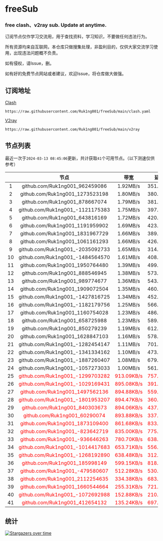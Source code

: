 # freeSub
### free clash、v2ray sub. Update at anytime.

订阅节点仅作学习交流用，用于查找资料，学习知识，不要做任何违法行为。

所有资源均来自互联网，本仓库只做搜集处理，非盈利目的，仅供大家交流学习使用，出现违法问题概不负责。

如有侵权，请Issue，删。

如有好的免费节点网站或者建议，欢迎Issue，将仓库做大做强。

## 订阅地址
[Clash](https://raw.githubusercontent.com/Ruk1ng001/freeSub/main/clash.yaml)
```
https://raw.githubusercontent.com/Ruk1ng001/freeSub/main/clash.yaml
```
[V2ray](https://raw.githubusercontent.com/Ruk1ng001/freeSub/main/v2ray)
```
https://raw.githubusercontent.com/Ruk1ng001/freeSub/main/v2ray
```

## 节点列表

最近一次于`2024-03-13 08:45:06`更新，共计获取`41`个可用节点。（以下测速仅供参考）

|  | 节点 | 带宽 | 延迟 |
|:-:|:--:|:--:|:--:|
 | 1 | github.com/Ruk1ng001_962459086 | 1.92MB/s | 351.00ms |
 | 2 | github.com/Ruk1ng001_1273523198 | 1.80MB/s | 380.00ms |
 | 3 | github.com/Ruk1ng001_878667074 | 1.79MB/s | 381.00ms |
 | 4 | github.com/Ruk1ng001_-1121175383 | 1.75MB/s | 397.00ms |
 | 5 | github.com/Ruk1ng001_643816169 | 1.72MB/s | 420.00ms |
 | 6 | github.com/Ruk1ng001_1191959902 | 1.69MB/s | 423.00ms |
 | 7 | github.com/Ruk1ng001_1831967729 | 1.66MB/s | 389.00ms |
 | 8 | github.com/Ruk1ng001_1061161293 | 1.66MB/s | 426.00ms |
 | 9 | github.com/Ruk1ng001_-2035092733 | 1.65MB/s | 314.00ms |
 | 10 | github.com/Ruk1ng001_-1484564570 | 1.61MB/s | 408.00ms |
 | 11 | github.com/Ruk1ng001_1950764480 | 1.39MB/s | 499.00ms |
 | 12 | github.com/Ruk1ng001_888546945 | 1.38MB/s | 573.00ms |
 | 13 | github.com/Ruk1ng001_989774677 | 1.36MB/s | 543.00ms |
 | 14 | github.com/Ruk1ng001_1909072504 | 1.35MB/s | 460.00ms |
 | 15 | github.com/Ruk1ng001_-1427816725 | 1.34MB/s | 452.00ms |
 | 16 | github.com/Ruk1ng001_-1182179756 | 1.25MB/s | 566.00ms |
 | 17 | github.com/Ruk1ng001_1160754028 | 1.23MB/s | 486.00ms |
 | 18 | github.com/Ruk1ng001_658725988 | 1.23MB/s | 589.00ms |
 | 19 | github.com/Ruk1ng001_850279239 | 1.19MB/s | 612.00ms |
 | 20 | github.com/Ruk1ng001_1628847103 | 1.16MB/s | 578.00ms |
 | 21 | github.com/Ruk1ng001_-1282454147 | 1.11MB/s | 701.00ms |
 | 22 | github.com/Ruk1ng001_-1341334162 | 1.10MB/s | 473.00ms |
 | 23 | github.com/Ruk1ng001_-1887260407 | 1.08MB/s | 679.00ms |
 | 24 | github.com/Ruk1ng001_-1057273033 | 1.00MB/s | 561.00ms |
 | 25 | <font color=red>github.com/Ruk1ng001_-1299703282</font> | <font color=red>913.09KB/s</font> | <font color=red>757.00ms</font> |
 | 26 | <font color=red>github.com/Ruk1ng001_-1029169431</font> | <font color=red>895.08KB/s</font> | <font color=red>391.00ms</font> |
 | 27 | <font color=red>github.com/Ruk1ng001_1497562136</font> | <font color=red>894.88KB/s</font> | <font color=red>559.00ms</font> |
 | 28 | <font color=red>github.com/Ruk1ng001_-1801953207</font> | <font color=red>894.47KB/s</font> | <font color=red>360.00ms</font> |
 | 29 | <font color=red>github.com/Ruk1ng001_840303673</font> | <font color=red>894.06KB/s</font> | <font color=red>437.00ms</font> |
 | 30 | <font color=red>github.com/Ruk1ng001_60290074</font> | <font color=red>893.88KB/s</font> | <font color=red>337.00ms</font> |
 | 31 | <font color=red>github.com/Ruk1ng001_1873109400</font> | <font color=red>861.68KB/s</font> | <font color=red>833.00ms</font> |
 | 32 | <font color=red>github.com/Ruk1ng001_-823642719</font> | <font color=red>835.00KB/s</font> | <font color=red>775.00ms</font> |
 | 33 | <font color=red>github.com/Ruk1ng001_-936646263</font> | <font color=red>780.70KB/s</font> | <font color=red>638.00ms</font> |
 | 34 | <font color=red>github.com/Ruk1ng001_-1014417683</font> | <font color=red>653.71KB/s</font> | <font color=red>556.00ms</font> |
 | 35 | <font color=red>github.com/Ruk1ng001_-1268192890</font> | <font color=red>638.48KB/s</font> | <font color=red>312.00ms</font> |
 | 36 | <font color=red>github.com/Ruk1ng001_185998149</font> | <font color=red>599.15KB/s</font> | <font color=red>818.00ms</font> |
 | 37 | <font color=red>github.com/Ruk1ng001_-479580607</font> | <font color=red>512.28KB/s</font> | <font color=red>530.00ms</font> |
 | 38 | <font color=red>github.com/Ruk1ng001_2112254635</font> | <font color=red>334.38KB/s</font> | <font color=red>683.00ms</font> |
 | 39 | <font color=red>github.com/Ruk1ng001_1660544664</font> | <font color=red>255.31KB/s</font> | <font color=red>721.00ms</font> |
 | 40 | <font color=red>github.com/Ruk1ng001_-1072692988</font> | <font color=red>152.88KB/s</font> | <font color=red>210.00ms</font> |
 | 41 | <font color=red>github.com/Ruk1ng001_412654132</font> | <font color=red>135.24KB/s</font> | <font color=red>697.00ms</font> |


## 统计

[![Stargazers over time](https://starchart.cc/Ruk1ng001/freeSub.svg)](https://starchart.cc/Ruk1ng001/freeSub)